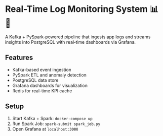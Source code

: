 # Real-Time Log Monitoring System 📊🚀

A Kafka + PySpark-powered pipeline that ingests app logs and streams insights into PostgreSQL with real-time dashboards via Grafana.

## Features
- Kafka-based event ingestion
- PySpark ETL and anomaly detection
- PostgreSQL data store
- Grafana dashboards for visualization
- Redis for real-time KPI cache

## Setup
1. Start Kafka + Spark: `docker-compose up`
2. Run Spark Job: `spark-submit spark_job.py`
3. Open Grafana at `localhost:3000`